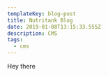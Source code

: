 ```yaml
---
templateKey: blog-post
title: Nutritank Blog
date: 2019-01-08T13:15:33.555Z
description: CMS
tags:
  - cms
---
```

Hey there
